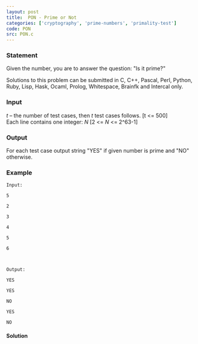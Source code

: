 ```yaml
---
layout: post
title:  PON - Prime or Not
categories: ['cryptography', 'prime-numbers', 'primality-test']
code: PON
src: PON.c
---
```


### **Statement**

Given the number, you are to answer the question: "Is it prime?"  
  
Solutions to this problem can be submitted in C, C++, Pascal, Perl, Python,
Ruby, Lisp, Hask, Ocaml, Prolog, Whitespace, Brainfk and Intercal only.

### Input

_t_ – the number of test cases, then _t_ test cases follows. [t  <= 500]  
Each line contains one integer: _N_ [2  <= _N_ <= 2^63-1]  

### Output

For each test case output string "YES" if given number is prime and "NO"
otherwise.  

### Example

    
    
    Input:
    5
    2
    3
    4
    5
    6
    
    Output:
    YES
    YES
    NO
    YES
    NO
    



#### **Solution**



